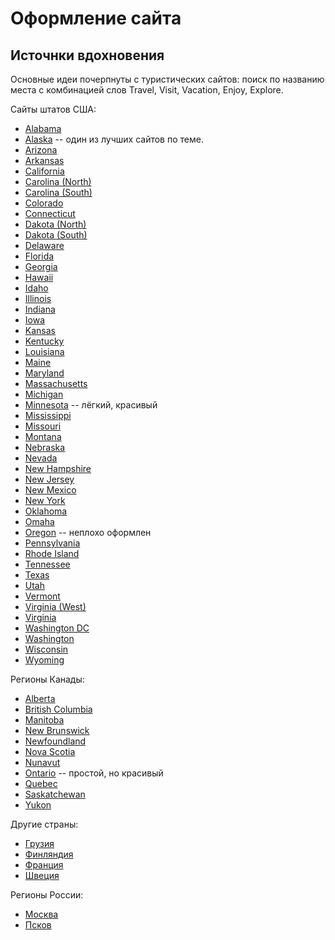 # Оформление сайта

## Источнки вдохновения

Основные идеи почерпнуты с туристических сайтов: поиск по названию места с комбинацией слов Travel, Visit, Vacation, Enjoy, Explore.

Сайты штатов США:

- [Alabama](http://alabama.travel/)
- [Alaska](https://www.travelalaska.com/) -- один из лучших сайтов по теме.
- [Arizona](http://www.visitarizona.com/)
- [Arkansas](http://www.arkansas.com/)
- [California](http://www.visitcalifornia.com/)
- [Carolina (North)](http://www.visitnc.com/)
- [Carolina (South)](http://discoversouthcarolina.com/)
- [Colorado](http://www.colorado.com/)
- [Connecticut](http://www.visitconnecticut.com/state/)
- [Dakota (North)](http://www.ndtourism.com/)
- [Dakota (South)](http://www.travelsd.com/)
- [Delaware](http://www.visitdelaware.com/)
- [Florida](http://www.visitflorida.com/)
- [Georgia](http://www.exploregeorgia.org/)
- [Hawaii](http://www.gohawaii.com/)
- [Idaho](http://www.visitidaho.org/)
- [Illinois](http://www.enjoyillinois.com/)
- [Indiana](https://visitindiana.com/)
- [Iowa](http://www.traveliowa.com/)
- [Kansas](http://www.travelks.com/)
- [Kentucky](http://www.kentuckytourism.com/)
- [Louisiana](http://www.louisianatravel.com/)
- [Maine](http://www.visit-maine.com/)
- [Maryland](http://visitmaryland.org/)
- [Massachusetts](http://www.visit-massachusetts.com/)
- [Michigan](http://www.michigan.org/)
- [Minnesota](http://www.exploreminnesota.com/) -- лёгкий, красивый
- [Mississippi](http://www.visitmississippi.org/)
- [Missouri](http://www.visitmo.com/)
- [Montana](http://visitmt.com/)
- [Nebraska](http://visitnebraska.com/)
- [Nevada](http://travelnevada.com/)
- [New Hampshire](http://www.visitnh.gov/group/)
- [New Jersey](http://www.visitnj.org/)
- [New Mexico](http://www.newmexico.org/)
- [New York](http://www.newyork.com/)
- [Oklahoma](http://www.travelok.com/)
- [Omaha](http://www.visitomaha.com/)
- [Oregon](http://traveloregon.com/) -- неплохо оформлен
- [Pennsylvania](http://www.visitpa.com/)
- [Rhode Island](http://www.visitrhodeisland.com/)
- [Tennessee](http://www.tnvacation.com/)
- [Texas](http://www.traveltex.com/)
- [Utah](http://www.visitutah.com/)
- [Vermont](http://www.vermontvacation.com/)
- [Virginia (West)](http://www.wvtourism.com/default.aspx)
- [Virginia](http://www.virginia.org/)
- [Washington DC](http://washington.org/)
- [Washington](http://www.experiencewa.com/)
- [Wisconsin](http://www.travelwisconsin.com/)
- [Wyoming](http://www.wyomingtourism.org/)

Регионы Канады:

- [Alberta](http://travelalberta.com/)
- [British Columbia](http://www.hellobc.com/)
- [Manitoba](http://www.travelmanitoba.com/)
- [New Brunswick](http://www.tourismnewbrunswick.ca/)
- [Newfoundland](http://www.newfoundlandlabrador.com/)
- [Nova Scotia](http://www.novascotia.com/)
- [Nunavut](http://www.nunavuttourism.com/)
- [Ontario](http://www.ontariotravel.net/en/home) -- простой, но красивый
- [Quebec](http://www.quebecregion.com/en/what-to-do/activities-attractions/must-see-attractions/)
- [Saskatchewan](http://www.tourismsaskatchewan.com/)
- [Yukon](http://travelyukon.com/)

Другие страны:

- [Грузия](http://www.visitgeorgia.ge/)
- [Финляндия](http://www.visitfinland.com/)
- [Франция](http://www.france.com/)
- [Швеция](http://www.visitsweden.com/sweden/)

Регионы России:

- [Москва](http://www.moscow.info/)
- [Псков](http://www.pskovgo.narod.ru/)
